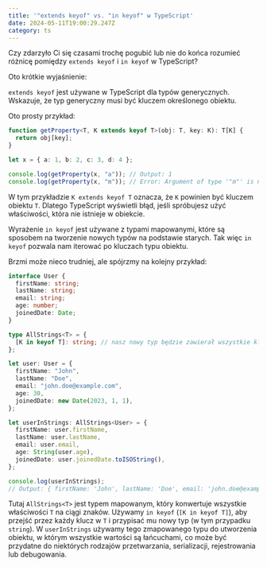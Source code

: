 ```yaml
---
title: '"extends keyof" vs. "in keyof" w TypeScript'
date: 2024-05-11T19:00:29.247Z
category: ts
---
```


Czy zdarzyło Ci się czasami trochę pogubić lub nie do końca rozumieć różnicę pomiędzy `extends keyof` i `in keyof` w TypeScript?

Oto krótkie wyjaśnienie:

`extends keyof` jest używane w TypeScript dla typów generycznych. Wskazuje, że typ generyczny musi być kluczem określonego obiektu.

Oto prosty przykład:

```typescript
function getProperty<T, K extends keyof T>(obj: T, key: K): T[K] {
  return obj[key];
}

let x = { a: 1, b: 2, c: 3, d: 4 };

console.log(getProperty(x, "a")); // Output: 1
console.log(getProperty(x, "m")); // Error: Argument of type '"m"' is not assignable to parameter of type '"a" | "b" | "c" | "d"'.
```

W tym przykładzie `K extends keyof T` oznacza, że `K` powinien być kluczem obiektu `T`. Dlatego TypeScript wyświetli błąd, jeśli spróbujesz użyć właściwości, która nie istnieje w obiekcie.

Wyrażenie `in keyof` jest używane z typami mapowanymi, które są sposobem na tworzenie nowych typów na podstawie starych. Tak więc `in keyof` pozwala nam iterować po kluczach typu obiektu.

Brzmi może nieco trudniej, ale spójrzmy na kolejny przykład:

```typescript
interface User {
  firstName: string;
  lastName: string;
  email: string;
  age: number;
  joinedDate: Date;
}

type AllStrings<T> = {
  [K in keyof T]: string; // nasz nowy typ będzie zawierał wszystkie klucze z T
};

let user: User = {
  firstName: "John",
  lastName: "Doe",
  email: "john.doe@example.com",
  age: 30,
  joinedDate: new Date(2023, 1, 1),
};

let userInStrings: AllStrings<User> = {
  firstName: user.firstName,
  lastName: user.lastName,
  email: user.email,
  age: String(user.age),
  joinedDate: user.joinedDate.toISOString(),
};

console.log(userInStrings);
// Output: { firstName: 'John', lastName: 'Doe', email: 'john.doe@example.com', age: '30', joinedDate: '2023-02-01T00:00:00.000Z' }
```

Tutaj `AllStrings<T>` jest typem mapowanym, który konwertuje wszystkie właściwości `T` na ciągi znaków. Używamy `in keyof` (`[K in keyof T]`), aby przejść przez każdy klucz w `T` i przypisać mu nowy typ (w tym przypadku `string`). W `userInStrings` używamy tego zmapowanego typu do utworzenia obiektu, w którym wszystkie wartości są łańcuchami, co może być przydatne do niektórych rodzajów przetwarzania, serializacji, rejestrowania lub debugowania.
